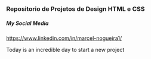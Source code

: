 ### Repositorio de Projetos de Design HTML e CSS

##### My Social Media

https://www.linkedin.com/in/marcel-nogueira1/

Today is an incredible day to start a new project
